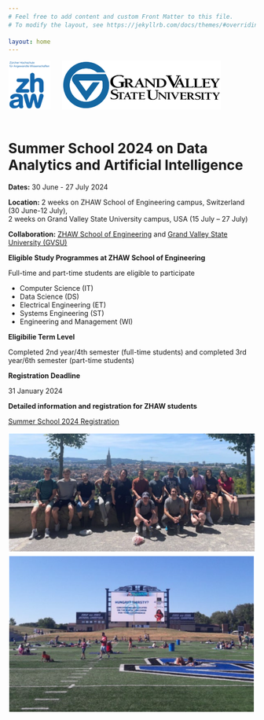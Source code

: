 ```yaml
---
# Feel free to add content and custom Front Matter to this file.
# To modify the layout, see https://jekyllrb.com/docs/themes/#overriding-theme-defaults

layout: home
---
```

<div>
    <img src="/assets/images/ZHAW_Logo.png" alt="ZHAW Logo" width="auto" height="100" style="margin-right: 20px;margin-bottom: 20px;">
    <img src="/assets/images/GVSU_Logo.png" alt="GVSU Logo" width="auto" height="100" style="margin-bottom: 20px;">
</div>

# Summer School 2024 on Data Analytics and Artificial Intelligence 

**Dates:** 30 June - 27 July 2024

**Location:** 2 weeks on ZHAW School of Engineering campus, Switzerland (30 June-12 July), <br> 2 weeks on Grand Valley State University campus, USA (15 July – 27 July)

**Collaboration:** [ZHAW School of Engineering](https://www.zhaw.ch/en/engineering/) and [Grand Valley State University (GVSU)](https://www.gvsu.edu/engineering/)


**Eligible Study Programmes at ZHAW School of Engineering**

Full-time and part-time students are eligible to participate

- Computer Science (IT)
- Data Science (DS)
- Electrical Engineering (ET)
- Systems Engineering (ST)
- Engineering and Management (WI)

**Eligibilie Term Level**

Completed 2nd year/4th semester (full-time students) and completed 3rd year/6th semester (part-time students)

**Registration Deadline**

31 January 2024

**Detailed information and registration for ZHAW students**

[Summer School 2024 Registration](http://bit.ly/SoE_summer_school_2024)


![Impression1](/assets/images/img1.png)
![Impression2](/assets/images/img2.png)
